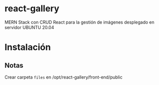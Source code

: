 # react-gallery
MERN Stack con CRUD React para la gestión de imágenes desplegado en servidor UBUNTU 20.04

# Instalación

## Notas

Crear carpeta `files` en /opt/react-gallery/front-end/public
